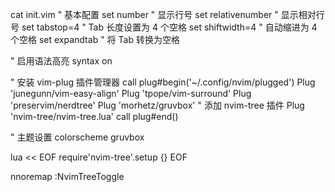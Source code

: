 cat init.vim
" 基本配置
set number          " 显示行号
set relativenumber  " 显示相对行号
set tabstop=4       " Tab 长度设置为 4 个空格
set shiftwidth=4    " 自动缩进为 4 个空格
set expandtab       " 将 Tab 转换为空格

" 启用语法高亮
syntax on

" 安装 vim-plug 插件管理器
call plug#begin('~/.config/nvim/plugged')
Plug 'junegunn/vim-easy-align'
Plug 'tpope/vim-surround'
Plug 'preservim/nerdtree'
Plug 'morhetz/gruvbox'
" 添加 nvim-tree 插件
Plug 'nvim-tree/nvim-tree.lua'
call plug#end()

" 主题设置
colorscheme gruvbox

lua << EOF
require'nvim-tree'.setup {}
EOF

nnoremap <C-n> :NvimTreeToggle<CR>



